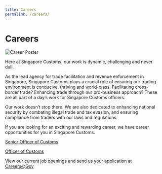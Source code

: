 ```yaml
---
title: Careers
permalink: /careers/
---
```


# Careers

![Career Poster](/career_poster.jpg)

Here at Singapore Customs, our work is dynamic, challenging and never dull.

As the lead agency for trade facilitation and revenue enforcement in Singapore, Singapore Customs plays a crucial role of ensuring our trading environment is conducive, thriving and world-class. Facilitating cross-border trade? Enhancing trade through our pro-business approach? These are all part of a day’s work for Singapore Customs officers.

Our work doesn’t stop there. We are also dedicated to enhancing national security by combating illegal trade and tax evasion, and ensuring compliance from traders with our laws and regulations.

If you are looking for an exciting and rewarding career, we have career opportunities for you in Singapore Customs.

[Senior Officer of Customs](/senior_officer_poster.pdf)

[Officer of Customs](/customs_officer_poster.pdf)

View our current job openings and send us your application at [Careers@Gov](http://careers.pageuppeople.com/688/cwlive/en/listing/)
